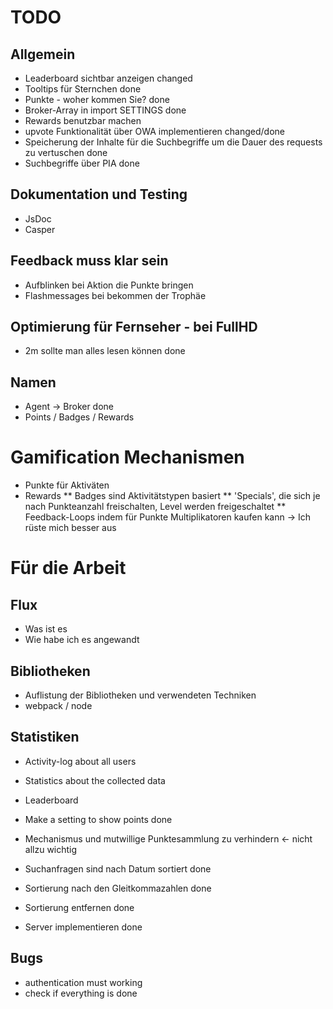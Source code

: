 # TODO

## Allgemein
* Leaderboard sichtbar anzeigen                                                              changed
* Tooltips für Sternchen                                                                     done
* Punkte - woher kommen Sie?                                                                 done
* Broker-Array in import SETTINGS                                                                   done
* Rewards benutzbar machen
* upvote Funktionalität über OWA implementieren                                              changed/done
* Speicherung der Inhalte für die Suchbegriffe um die Dauer des requests zu vertuschen       done
* Suchbegriffe über PIA                                                                      done

## Dokumentation und Testing
* JsDoc
* Casper

## Feedback muss klar sein
* Aufblinken bei Aktion die Punkte bringen
* Flashmessages bei bekommen der Trophäe

## Optimierung für Fernseher - bei FullHD
* 2m sollte man alles lesen können                                                           done

## Namen
* Agent -> Broker                                                                            done
* Points / Badges / Rewards

# Gamification Mechanismen
* Punkte für Aktiväten
* Rewards
** Badges sind Aktivitätstypen basiert
** 'Specials', die sich je nach Punkteanzahl freischalten, Level werden freigeschaltet
** Feedback-Loops indem für Punkte Multiplikatoren kaufen kann -> Ich rüste mich besser aus

# Für die Arbeit

## Flux
* Was ist es
* Wie habe ich es angewandt

## Bibliotheken
* Auflistung der Bibliotheken und verwendeten Techniken
* webpack / node

## Statistiken

* Activity-log about all users
* Statistics about the collected data
* Leaderboard

* Make a setting to show points                                                              done
* Mechanismus und mutwillige Punktesammlung zu verhindern <- nicht allzu wichtig

* Suchanfragen sind nach Datum sortiert                                                      done
* Sortierung nach den Gleitkommazahlen                                                       done
* Sortierung entfernen                                                                       done

* Server implementieren                                                                      done


## Bugs
* authentication must working
* check if everything is done
